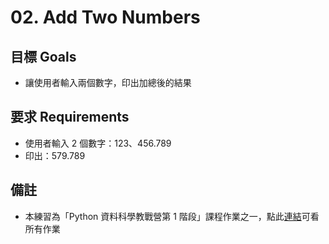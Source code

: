 # 02. Add Two Numbers

## 目標 Goals
- 讓使用者輸入兩個數字，印出加總後的結果

## 要求 Requirements
- 使用者輸入 2 個數字：123、456.789
- 印出：579.789

## 備註
- 本練習為「Python 資料科學教戰營第 1 階段」課程作業之一，點此[連結](https://github.com/ewsailor/1.python-homeworks-level1/blob/main/README.md)可看所有作業